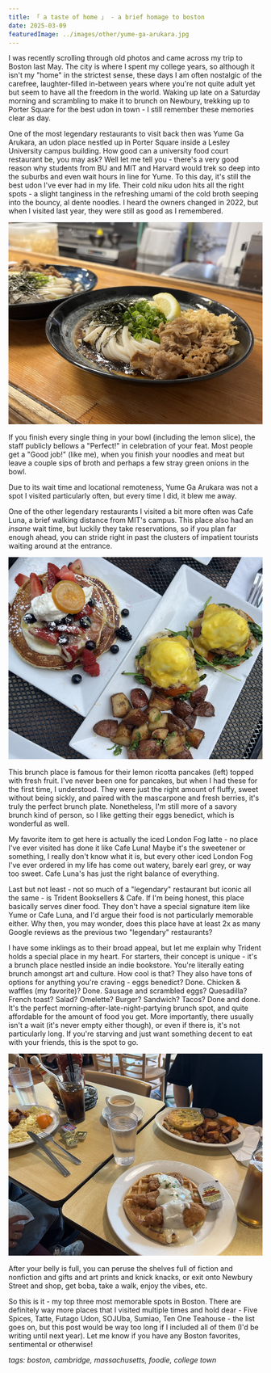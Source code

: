 ```yaml
---
title: 「 a taste of home 」 - a brief homage to boston
date: 2025-03-09
featuredImage: ../images/other/yume-ga-arukara.jpg
---
```


I was recently scrolling through old photos and came across my trip to Boston last May. The city is where I spent my college years, so although it isn't my "home" in the strictest sense, these days I am often nostalgic of the carefree, laughter-filled in-between years where you're not quite adult yet but seem to have all the freedom in the world. Waking up late on a Saturday morning and scrambling to make it to brunch on Newbury, trekking up to Porter Square for the best udon in town - I still remember these memories clear as day.

One of the most legendary restaurants to visit back then was Yume Ga Arukara, an udon place nestled up in Porter Square inside a Lesley University campus building. How good can a university food court restaurant be, you may ask? Well let me tell you - there's a very good reason why students from BU and MIT and Harvard would trek so deep into the suburbs and even wait hours in line for Yume. To this day, it's still the best udon I've ever had in my life. Their cold niku udon hits all the right spots - a slight tanginess in the refreshing umami of the cold broth seeping into the bouncy, al dente noodles. I heard the owners changed in 2022, but when I visited last year, they were still as good as I remembered.

<div>
    <img src="../images/other/yume-ga-arukara.jpg"
        alt="Yume ga Arukara in Porter Square, Cambridge, MA"
        style="height: 400px; object-fit:cover;display:inline-block;"
    />
</div>

If you finish every single thing in your bowl (including the lemon slice), the staff publicly bellows a "Perfect!" in celebration of your feat. Most people get a "Good job!" (like me), when you finish your noodles and meat but leave a couple sips of broth and perhaps a few stray green onions in the bowl.

Due to its wait time and locational remoteness, Yume Ga Arukara was not a spot I visited particularly often, but every time I did, it blew me away.

One of the other legendary restaurants I visited a bit more often was Cafe Luna, a brief walking distance from MIT's campus. This place also had an _insane_ wait time, but luckily they take reservations, so if you plan far enough ahead, you can stride right in past the clusters of impatient tourists waiting around at the entrance.

<div>
    <img src="../images/other/cafe-luna.jpg"
        alt="Cafe Luna in Kendall Square, Cambridge, MA"
        style="height: 400px; object-fit:cover;display:inline-block;"
    />
</div>

This brunch place is famous for their lemon ricotta pancakes (left) topped with fresh fruit. I've never been one for pancakes, but when I had these for the first time, I understood. They were just the right amount of fluffy, sweet without being sickly, and paired with the mascarpone and fresh berries, it's truly the perfect brunch plate. Nonetheless, I'm still more of a savory brunch kind of person, so I like getting their eggs benedict, which is wonderful as well.

My favorite item to get here is actually the iced London Fog latte - no place I've ever visited has done it like Cafe Luna! Maybe it's the sweetener or something, I really don't know what it is, but every other iced London Fog I've ever ordered in my life has come out watery, barely earl grey, or way too sweet. Cafe Luna's has just the right balance of everything.

Last but not least - not so much of a "legendary" restaurant but iconic all the same - is Trident Booksellers & Cafe. If I'm being honest, this place basically serves diner food. They don't have a special signature item like Yume or Cafe Luna, and I'd argue their food is not particularly memorable either. Why then, you may wonder, does this place have at least 2x as many Google reviews as the previous two "legendary" restaurants?

I have some inklings as to their broad appeal, but let me explain why Trident holds a special place in my heart. For starters, their concept is unique - it's a brunch place nestled inside an indie bookstore. You're literally eating brunch amongst art and culture. How cool is that? They also have tons of options for anything you're craving - eggs benedict? Done. Chicken & waffles (my favorite)? Done. Sausage and scrambled eggs? Quesadilla? French toast? Salad? Omelette? Burger? Sandwich? Tacos? Done and done. It's the perfect morning-after-late-night-partying brunch spot, and quite affordable for the amount of food you get. More importantly, there usually isn't a wait (it's never empty either though), or even if there is, it's not particularly long. If you're starving and just want something decent to eat with your friends, this is the spot to go.

<div>
    <img src="../images/other/trident-booksellers.jpg"
        alt="Cafe Luna in Kendall Square, Cambridge, MA"
        style="height: 400px; object-fit:cover;display:inline-block;"
    />
</div>

After your belly is full, you can peruse the shelves full of fiction and nonfiction and gifts and art prints and knick knacks, or exit onto Newbury Street and shop, get boba, take a walk, enjoy the vibes, etc.

So this is it - my top three most memorable spots in Boston. There are definitely way more places that I visited multiple times and hold dear - Five Spices, Tatte, Futago Udon, SOJUba, Sumiao, Ten One Teahouse - the list goes on, but this post would be way too long if I included all of them (I'd be writing until next year). Let me know if you have any Boston favorites, sentimental or otherwise!

_tags: boston, cambridge, massachusetts, foodie, college town_
